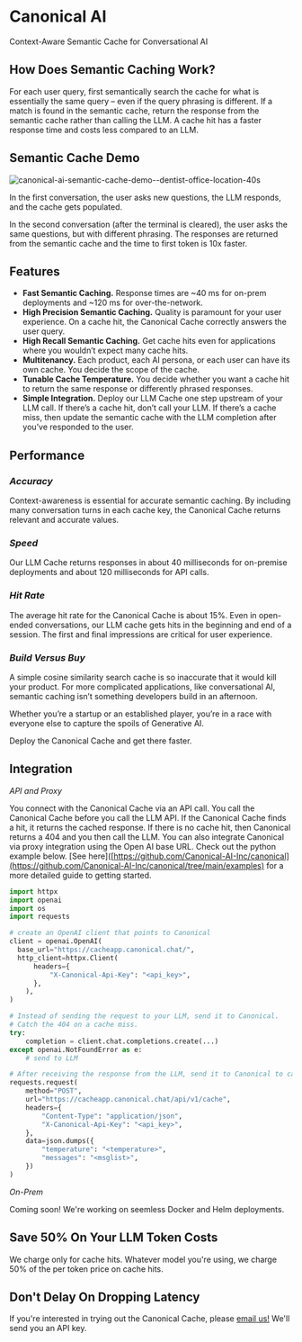 # Canonical AI

Context-Aware Semantic Cache for Conversational AI

## How Does Semantic Caching Work?

For each user query, first semantically search the cache for what is essentially the same query – even if the query phrasing is different. If a match is found in the semantic cache, return the response from the semantic cache rather than calling the LLM. A cache hit has a faster response time and costs less compared to an LLM.

## Semantic Cache Demo

![canonical-ai-semantic-cache-demo--dentist-office-location-40s](https://github.com/Canonical-AI-Inc/canonical/assets/640297/91116289-d86e-4f96-8057-ea987525e39d)

In the first conversation, the user asks new questions, the LLM responds, and the cache gets populated. 

In the second conversation (after the terminal is cleared), the user asks the same questions, but with different phrasing. The responses are returned from the semantic cache and the time to first token is 10x faster.

## Features

- **Fast Semantic Caching.** Response times are ~40 ms for on-prem deployments and ~120 ms for over-the-network. 
- **High Precision Semantic Caching.** Quality is paramount for your user experience. On a cache hit, the Canonical Cache correctly answers the user query. 
- **High Recall Semantic Caching.** Get cache hits even for applications where you wouldn’t expect many cache hits. 
- **Multitenancy.** Each product, each AI persona, or each user can have its own cache. You decide the scope of the cache.
- **Tunable Cache Temperature.** You decide whether you want a cache hit to return the same response or differently phrased responses.
- **Simple Integration.** Deploy our LLM Cache one step upstream of your LLM call. If there’s a cache hit, don’t call your LLM. If there’s a cache miss, then update the semantic cache with the LLM completion after you’ve responded to the user.

## Performance

### _Accuracy_ 

Context-awareness is essential for accurate semantic caching. By including many conversation turns in each cache key, the Canonical Cache returns relevant and accurate values.

### _Speed_

Our LLM Cache returns responses in about 40 milliseconds for on-premise deployments and about 120 milliseconds for API calls. 

### _Hit Rate_

The average hit rate for the Canonical Cache is about 15%. Even in open-ended conversations, our LLM cache gets hits in the beginning and end of a session. The first and final impressions are critical for user experience.

### _Build Versus Buy_

A simple cosine similarity search cache is so inaccurate that it would kill your product. For more complicated applications, like conversational AI, semantic caching isn’t something developers build in an afternoon. 

Whether you’re a startup or an established player, you’re in a race with everyone else to capture the spoils of Generative AI. 

Deploy the Canonical Cache and get there faster.

## Integration

_API and Proxy_

You connect with the Canonical Cache via an API call. You call the Canonical Cache before you call the LLM API. If the Canonical Cache finds a hit, it returns the cached response. If there is no cache hit, then Canonical returns a 404 and you then call the LLM. You can also integrate Canonical via proxy integration using the Open AI base URL. Check out the python example below. [See here]([https://github.com/Canonical-AI-Inc/canonical](https://github.com/Canonical-AI-Inc/canonical/tree/main/examples) for a more detailed guide to getting started.

```python
import httpx
import openai
import os
import requests

# create an OpenAI client that points to Canonical
client = openai.OpenAI(
  base_url="https://cacheapp.canonical.chat/",
  http_client=httpx.Client(
      headers={
          "X-Canonical-Api-Key": "<api_key>",
      },
    ),
)

# Instead of sending the request to your LLM, send it to Canonical.
# Catch the 404 on a cache miss.
try:
    completion = client.chat.completions.create(...)
except openai.NotFoundError as e:
    # send to LLM

# After receiving the response from the LLM, send it to Canonical to cache it.
requests.request(
    method="POST",
    url="https://cacheapp.canonical.chat/api/v1/cache",
    headers={
        "Content-Type": "application/json",
        "X-Canonical-Api-Key": "<api_key>",
    },
    data=json.dumps({
        "temperature": "<temperature>",
        "messages": "<msglist>",
    })
)
```

_On-Prem_

Coming soon! We're working on seemless Docker and Helm deployments.

## Save 50% On Your LLM Token Costs

We charge only for cache hits. Whatever model you're using, we charge 50% of the per token price on cache hits.

## Don't Delay On Dropping Latency

If you're interested in trying out the Canonical Cache, please [email us!](mailto:hello@canonical.chat) We'll send you an API key. 
